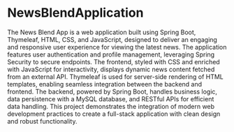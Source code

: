 # NewsBlendApplication
The News Blend App is a web application built using Spring Boot, Thymeleaf, HTML, CSS, and JavaScript, designed to deliver an engaging and responsive user experience for viewing the latest news. The application features user authentication and profile management, leveraging Spring Security to secure endpoints. The frontend, styled with CSS and enriched with JavaScript for interactivity, displays dynamic news content fetched from an external API. Thymeleaf is used for server-side rendering of HTML templates, enabling seamless integration between the backend and frontend. The backend, powered by Spring Boot, handles business logic, data persistence with a MySQL database, and RESTful APIs for efficient data handling. This project demonstrates the integration of modern web development practices to create a full-stack application with clean design and robust functionality.
